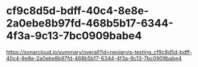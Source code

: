 # cf9c8d5d-bdff-40c4-8e8e-2a0ebe8b97fd-468b5b17-6344-4f3a-9c13-7bc0909babe4
https://sonarcloud.io/summary/overall?id=neojarvis-testing_cf9c8d5d-bdff-40c4-8e8e-2a0ebe8b97fd-468b5b17-6344-4f3a-9c13-7bc0909babe4
